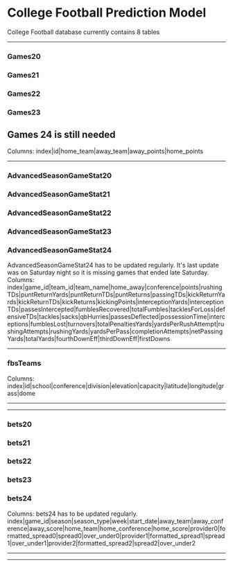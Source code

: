 # College Football Prediction Model



College Football database currently contains 8 tables

---------------------------------------------------------------------------------------------------------------------------------------------------------------------------------------
### Games20
### Games21
### Games22
### Games23
## Games 24 is still needed

Columns: index|id|home_team|away_team|away_points|home_points

---------------------------------------------------------------------------------------------------------------------------------------------------------------------------------------
### AdvancedSeasonGameStat20
### AdvancedSeasonGameStat21
### AdvancedSeasonGameStat22
### AdvancedSeasonGameStat23
### AdvancedSeasonGameStat24
AdvancedSeasonGameStat24 has to be updated regularly. It's last update was on Saturday night so it is missing games that ended late Saturday.
Columns: index|game_id|team_id|team_name|home_away|conference|points|rushingTDs|puntReturnYards|puntReturnTDs|puntReturns|passingTDs|kickReturnYards|kickReturnTDs|kickReturns|kickingPoints|interceptionYards|interceptionTDs|passesIntercepted|fumblesRecovered|totalFumbles|tacklesForLoss|defensiveTDs|tackles|sacks|qbHurries|passesDeflected|possessionTime|interceptions|fumblesLost|turnovers|totalPenaltiesYards|yardsPerRushAttempt|rushingAttempts|rushingYards|yardsPerPass|completionAttempts|netPassingYards|totalYards|fourthDownEff|thirdDownEff|firstDowns

---------------------------------------------------------------------------------------------------------------------------------------------------------------------------------------
### fbsTeams

Columns: index|id|school|conference|division|elevation|capacity|latitude|longitude|grass|dome

-----------------------------------------------------------------------------------------------------------------------------
----------------------------------------------------------
### bets20
### bets21
### bets22
### bets23
### bets24

Columns:
bets24 has to be updated regularly. 
index|game_id|season|season_type|week|start_date|away_team|away_conference|away_score|home_team|home_conference|home_score|provider0|formatted_spread0|spread0|over_under0|provider1|formatted_spread1|spread1|over_under1|provider2|formatted_spread2|spread2|over_under2

-----------------------------------------------------------------------------------------------------------------------------
----------------------------------------------------------
